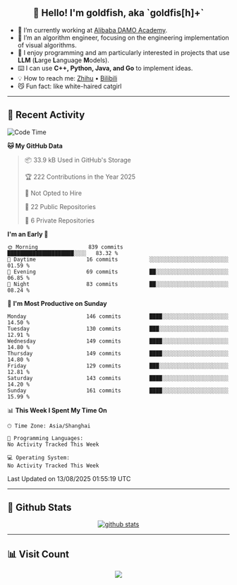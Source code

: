 
<h2 align="center">👋 Hello! I'm goldfish, aka `goldfis[h]+`</h2>

- 📍 I’m currently working at [Alibaba DAMO Academy](https://damo.alibaba.com/).  
- 🌱 I’m an algorithm engineer, focusing on the engineering implementation of visual algorithms.  
- 💬 I enjoy programming and am particularly interested in projects that use **LLM** (**L**arge **L**anguage **M**odels).   
- ⌨️ I can use **C++, Python, Java, and Go** to implement ideas.  
- 💡 How to reach me: [Zhihu](https://www.zhihu.com/people/goldfishh) • [Bilibili](https://space.bilibili.com/11349246)  
- 😼 Fun fact: like white-haired catgirl  

-------

## 🔧 Recent Activity

<!--START_SECTION:waka-->
![Code Time](http://img.shields.io/badge/Code%20Time-97%20hrs%2012%20mins-blue)

**🐱 My GitHub Data** 

> 📦 33.9 kB Used in GitHub's Storage 
 > 
> 🏆 222 Contributions in the Year 2025
 > 
> 🚫 Not Opted to Hire
 > 
> 📜 22 Public Repositories 
 > 
> 🔑 6 Private Repositories 
 > 
**I'm an Early 🐤** 

```text
🌞 Morning                839 commits         █████████████████████░░░░   83.32 % 
🌆 Daytime                16 commits          ░░░░░░░░░░░░░░░░░░░░░░░░░   01.59 % 
🌃 Evening                69 commits          ██░░░░░░░░░░░░░░░░░░░░░░░   06.85 % 
🌙 Night                  83 commits          ██░░░░░░░░░░░░░░░░░░░░░░░   08.24 % 
```
📅 **I'm Most Productive on Sunday** 

```text
Monday                   146 commits         ████░░░░░░░░░░░░░░░░░░░░░   14.50 % 
Tuesday                  130 commits         ███░░░░░░░░░░░░░░░░░░░░░░   12.91 % 
Wednesday                149 commits         ████░░░░░░░░░░░░░░░░░░░░░   14.80 % 
Thursday                 149 commits         ████░░░░░░░░░░░░░░░░░░░░░   14.80 % 
Friday                   129 commits         ███░░░░░░░░░░░░░░░░░░░░░░   12.81 % 
Saturday                 143 commits         ████░░░░░░░░░░░░░░░░░░░░░   14.20 % 
Sunday                   161 commits         ████░░░░░░░░░░░░░░░░░░░░░   15.99 % 
```


📊 **This Week I Spent My Time On** 

```text
🕑︎ Time Zone: Asia/Shanghai

💬 Programming Languages: 
No Activity Tracked This Week

💻 Operating System: 
No Activity Tracked This Week
```


 Last Updated on 13/08/2025 01:55:19 UTC
<!--END_SECTION:waka-->

-------

## 📆 Github Stats

<p align="center">
    <a href="https://github.com/anuraghazra/github-readme-stats">
      <img src="https://github-readme-stats.vercel.app/api?username=goldfishh&show_icons=true&theme=dracula" alt="github stats" />
    </a>
</p>

-------

## 📊 Visit Count

<p align="center">
  <a href="https://count.getloli.com/"><img src="https://count.getloli.com/get/@:goldfishh?theme=rule34"></a>
</p>
